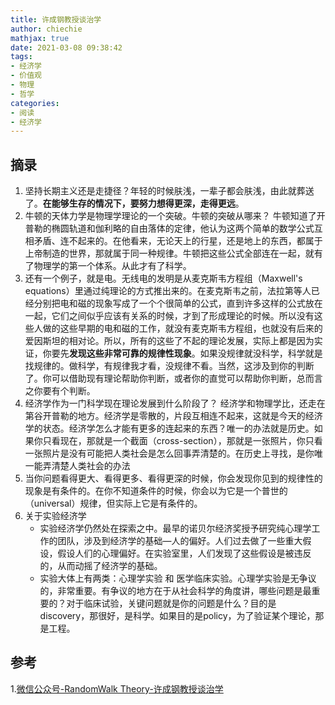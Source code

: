 ```yaml
---
title: 许成钢教授谈治学
author: chiechie
mathjax: true
date: 2021-03-08 09:38:42
tags:
- 经济学
- 价值观
- 物理
- 哲学
categories: 
- 阅读
- 经济学
---
```



## 摘录

1. 坚持长期主义还是走捷径？年轻的时候肤浅，一辈子都会肤浅，由此就葬送了。**在能够生存的情况下，要努力想得更深，走得更远**。
2. 牛顿的天体力学是物理学理论的一个突破。牛顿的突破从哪来？
   牛顿知道了开普勒的椭圆轨道和伽利略的自由落体的定律，他认为这两个简单的数学公式互相矛盾、连不起来的。在他看来，无论天上的行星，还是地上的东西，都属于上帝制造的世界，那就属于同一种规律。牛顿把这些公式全部连在一起，就有了物理学的第一个体系。从此才有了科学。
3. 还有一个例子，就是电。无线电的发明是从麦克斯韦方程组（Maxwell's equations）里通过纯理论的方式推出来的。在麦克斯韦之前，法拉第等人已经分别把电和磁的现象写成了一个个很简单的公式，直到许多这样的公式放在一起，它们之间似乎应该有关系的时候，才到了形成理论的时候。所以没有这些人做的这些早期的电和磁的工作，就没有麦克斯韦方程组，也就没有后来的爱因斯坦的相对论。所以，所有的这些了不起的理论发展，实际上都是因为实证，你要先**发现这些非常可靠的规律性现象**。如果没规律就没科学，科学就是找规律的。做科学，有规律我才看，没规律不看。当然，这涉及到你的判断了。你可以借助现有理论帮助你判断，或者你的直觉可以帮助你判断，总而言之你要有个判断。
4. 经济学作为一门科学现在理论发展到什么阶段了？
   经济学和物理学比，还走在第谷开普勒的地方。经济学是零散的，片段互相连不起来，这就是今天的经济学的状态。经济学怎么才能有更多的连起来的东西？唯一的办法就是历史。如果你只看现在，那就是一个截面（cross-section），那就是一张照片，你只看一张照片是没有可能把人类社会是怎么回事弄清楚的。在历史上寻找，是你唯一能弄清楚人类社会的办法
5. 当你问题看得更大、看得更多、看得更深的时候，你会发现你见到的规律性的现象是有条件的。在你不知道条件的时候，你会以为它是一个普世的（universal）规律，但实际上它是有条件的。
6. 关于实验经济学
     - 实验经济学仍然处在探索之中。最早的诺贝尔经济奖授予研究纯心理学工作的团队，涉及到经济学的基础—人的偏好。人们过去做了一些重大假设，假设人们的心理偏好。在实验室里，人们发现了这些假设是被违反的，从而动摇了经济学的基础。
      - 实验大体上有两类：心理学实验 和 医学临床实验。心理学实验是无争议的，非常重要。有争议的地方在于从社会科学的角度讲，哪些问题是最重要的？对于临床试验，关键问题就是你的问题是什么？目的是discovery，那很好，是科学。如果目的是policy，为了验证某个理论，那是工程。


## 参考
1.[微信公众号-RandomWalk Theory-许成钢教授谈治学](https://mp.weixin.qq.com/s/OOZabR5vQgmQzFIPrkJyoA)


